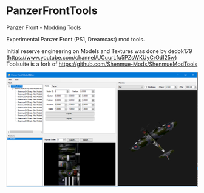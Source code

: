 # PanzerFrontTools
Panzer Front - Modding Tools

Experimental Panzer Front (PS1, Dreamcast) mod tools.

Initial reserve engineering on Models and Textures was done by dedok179 (https://www.youtube.com/channel/UCuurLfu5PZsWKUyCrOdI25w)
Toolsuite is a fork of https://github.com/Shenmue-Mods/ShenmueModTools

![Preview image](./Screenshots/001.PNG "image")